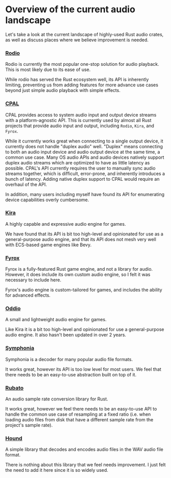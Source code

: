 # Overview of the current audio landscape

Let's take a look at the current landscape of highly-used Rust audio crates, as well as discuss places where we believe improvement is needed.

### [Rodio](https://github.com/rustaudio/rodio)
Rodio is currently the most popular one-stop solution for audio playback. This is most likely due to its ease of use.

While rodio has served the Rust ecosystem well, its API is inherently limiting, preventing us from adding features for more advance use cases beyond just simple audio playback with simple effects.

### [CPAL](https://github.com/RustAudio/cpal)
CPAL provides access to system audio input and output device streams with a platform-agnostic API. This is currently used by almost all Rust projects that provide audio input and output, including `Rodio`, `Kira`, and `Fyrox`.

While it currently works great when connecting to a single output device, it currently does not handle "duplex audio" well. "Duplex" means connecting to both an audio input device and audio output device at the same time, a common use case. Many OS audio APIs and audio devices natively support duplex audio streams which are optimized to have as little latency as possible. CPAL's API currently requires the user to manually sync audio streams together, which is difficult, error-prone, and inherently introduces a bunch of latency. Adding native duplex support to CPAL would require an overhaul of the API.

In addition, many users including myself have found its API for enumerating device capabilities overly cumbersome.

### [Kira](https://github.com/tesselode/kira)

A highly capable and expressive audio engine for games.

We have found that its API is bit too high-level and opinionated for use as a general-purpose audio engine, and that its API does not mesh very well with ECS-based game engines like Bevy.

### [Fyrox](https://github.com/FyroxEngine/Fyrox)
Fyrox is a fully-featured Rust game engine, and not a library for audio. However, it does include its own custom audio engine, so I felt it was necessary to include here.

Fyrox's audio engine is custom-tailored for games, and includes the ability for advanced effects.

### [Oddio](https://github.com/Ralith/oddio)

A small and lightweight audio engine for games.

Like Kira it is a bit too high-level and opinionated for use a general-purpose audio engine. It also hasn't been updated in over 2 years.

### [Symphonia](https://github.com/pdeljanov/Symphonia)
Symphonia is a decoder for many popular audio file formats.

It works great, however its API is too low level for most users. We feel that there needs to be an easy-to-use abstraction built on top of it.

### [Rubato](https://github.com/HEnquist/rubato)

An audio sample rate conversion library for Rust.

It works great, however we feel there needs to be an easy-to-use API to handle the common use case of resampling at a fixed ratio (i.e. when loading audio files from disk that have a different sample rate from the project's sample rate).

### [Hound](https://github.com/ruuda/hound)

A simple library that decodes and encodes audio files in the WAV audio file format.

There is nothing about this library that we feel needs improvement. I just felt the need to add it here since it is so widely used.

